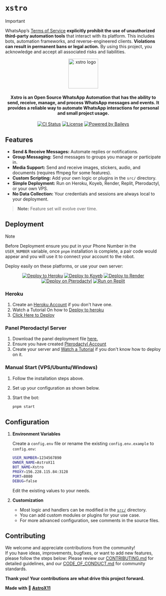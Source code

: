 # `xstro`

> [!IMPORTANT]
> WhatsApp’s [Terms of Service](https://www.whatsapp.com/legal/terms-of-service) **explicitly prohibit the use of unauthorized third-party automation tools** that interact with its platform. This includes bots, automation frameworks, and reverse-engineered clients. **Violations can result in permanent bans or legal action.**
> By using this project, you acknowledge and accept all associated risks and liabilities.

<div align="center">
  <img src="https://avatars.githubusercontent.com/u/188756392?s=200&v=4" height="96" alt="xstro logo" />
  <h4>Xstro is an Open Source WhatsApp Automation that has the ability to send, receive, manage, and process WhatsApp messages and events. It provides a reliable way to automate WhatsApp interactions for personal and small project usage.</h4>
  <p>
    <a href="https://github.com/AstroXTeam/whatsapp-bot/actions"><img src="https://img.shields.io/github/actions/workflow/status/AstroXTeam/whatsapp-bot/docker-image.yml?branch=stable&style=flat-square" alt="CI Status" /></a>
    <a href="https://opensource.org/licenses/MIT"><img src="https://img.shields.io/badge/license-MIT-blue.svg?style=flat-square" alt="License" /></a>
    <a href="https://github.com/WhiskeySockets/Baileys"><img src="https://img.shields.io/badge/Baileys-Web%20API-orange?style=flat-square" alt="Powered by Baileys" /></a>
  </p>
</div>

## Features

- **Send & Receive Messages:** Automate replies or notifications.
- **Group Messaging:** Send messages to groups you manage or participate in.
- **Media Support:** Send and receive images, stickers, audio, and documents (requires ffmpeg for some features).
- **Custom Scripting:** Add your own logic or plugins in the `src/` directory.
- **Simple Deployment:** Run on Heroku, Koyeb, Render, Replit, Pterodactyl, or your own VPS.
- **No Data Collection:** Your credentials and sessions are always local to your deployment.

> **Note:** Feature set will evolve over time.

## Deployment

> [!NOTE]
> Before Deployment ensure you put in your Phone Number in the `USER_NUMBER` variable, once `pnpm` installation is complete, a pair code would appear and you will use it to connect your account to the robot.

Deploy easily on these platforms, or use your own server:

<div align="center">

<a href="#heroku" target="_blank"><img src="https://img.shields.io/badge/-Heroku-black?style=for-the-badge&logo=heroku&logoColor=white" alt="Deploy to Heroku"></a>
<a href="https://app.koyeb.com/deploy?name=whatsapp-bot&repository=AstroXTeam%2Fwhatsapp-bot&branch=stable&builder=dockerfile&instance_type=free&instances_min=0&autoscaling_sleep_idle_delay=300&env%5BUSER_NUMBER%5D=&env%5BOWNER_NAME%5D=&env%5BBOT_NAME%5D=&env%5BPORT%5D=8000" target="_blank"><img src="https://img.shields.io/badge/-Koyeb-black?style=for-the-badge&logo=koyeb&logoColor=white" alt="Deploy to Koyeb"></a>
<a href="https://render.com/deploy?repo=https://github.com/AstroX11/Xstro" target="_blank"><img src="https://img.shields.io/badge/-Render-black?style=for-the-badge&logo=render&logoColor=white" alt="Deploy to Render"></a>
<a href="https://pterodactyl.io/" target="_blank"><img src="https://img.shields.io/badge/-Panel-black?style=for-the-badge&logo=pterodactyl&logoColor=white" alt="Deploy on Pterodactyl"></a>
<a href="https://replit.com/github/AstroX11/Xstro" target="_blank"><img src="https://img.shields.io/badge/-Replit-black?style=for-the-badge&logo=Replit&logoColor=white" alt="Run on Replit"></a>

</div>

### Heroku

1. Create an [Heroku Account](https://heroku.com) if you don't have one.
2. Watch a Tutorial On how to [Deploy to heroku](https://github.com/AstroX11/deploy-videos/raw/refs/heads/main/heroku.mp4)
3. [Click Here to Deploy](https://www.heroku.com/deploy?template=https://github.com/AstroX11/Xstro)

### Panel Pterodactyl Server

1. Download the panel deployment file [here.](https://github.com/AstroX11/deploy-videos/raw/refs/heads/main/deploy.zip)
2. Ensure you have created [Pterodactyl Account](https://pterodactyl.io/)
3. Create your server and [Watch a Tutorial](https://github.com/AstroX11/deploy-videos/raw/refs/heads/main/help.mp4) if you don't know how to deploy on it.

### Manual Start (VPS/Ubuntu/Windows)

1. Follow the installation steps above.
2. Set up your configuration as shown below.
3. Start the bot:

   ```bash
   pnpm start
   ```

## Configuration

1. **Environment Variables**

   Create a `config.env` file or rename the existing `config.env.example` to `config.env`:

   ```bash
   USER_NUMBER=1234567890
   OWNER_NAME=AstroX11
   BOT_NAME=Xstro
   PROXY=156.228.115.84:3128
   PORT=8080
   DEBUG=false
   ```

   Edit the existing values to your needs.

2. **Customization**

   - Most logic and handlers can be modified in the [`src/`](src/) directory.
   - You can add custom modules or plugins for your use case.
   - For more advanced configuration, see comments in the source files.

## Contributing

We welcome and appreciate contributions from the community!  
If you have ideas, improvements, bugfixes, or want to add new features, please follow the steps below:
Please review our [CONTRIBUTING.md](CONTRIBUTING.md) for detailed guidelines, and our [CODE_OF_CONDUCT.md](CODE_OF_CONDUCT.md) for community standards.

**Thank you! Your contributions are what drive this project forward.**

**Made with 💙 <a href="https://github.com/AstroX11" target="_blank"><strong>AstroX11</strong></a>**
